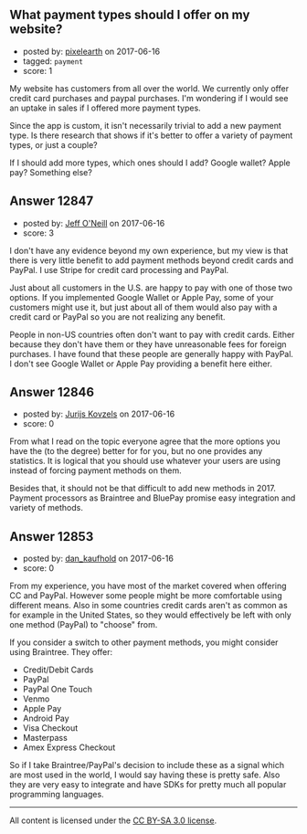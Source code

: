 ## What payment types should I offer on my website?

- posted by: [pixelearth](https://stackexchange.com/users/129602/pixelearth) on 2017-06-16
- tagged: `payment`
- score: 1

<p>My website has customers from all over the world. We currently only offer credit card purchases and paypal purchases. I'm wondering if I would see an uptake in sales if I offered more payment types.</p>

<p>Since the app is custom, it isn't necessarily trivial to add a new payment type. Is there research that shows if it's better to offer a variety of payment types, or just a couple?</p>

<p>If I should add more types, which ones should I add? Google wallet? Apple pay? Something else?</p>



## Answer 12847

- posted by: [Jeff O'Neill](https://stackexchange.com/users/46273/jeff-o-neill) on 2017-06-16
- score: 3

<p>I don't have any evidence beyond my own experience, but my view is that there is very little benefit to add payment methods beyond credit cards and PayPal.  I use Stripe for credit card processing and PayPal.</p>

<p>Just about all customers in the U.S. are happy to pay with one of those two options.  If you implemented Google Wallet or Apple Pay, some of your customers might use it, but just about all of them would also pay with a credit card or PayPal so you are not realizing any benefit.</p>

<p>People in non-US countries often don't want to pay with credit cards.  Either because they don't have them or they have unreasonable fees for foreign purchases.  I have found that these people are generally happy with PayPal.  I don't see Google Wallet or Apple Pay providing a benefit here either.</p>



## Answer 12846

- posted by: [Jurijs Kovzels](https://stackexchange.com/users/5570775/jurijs-kovzels) on 2017-06-16
- score: 0

<p>From what I read on the topic everyone agree that the more options you have the (to the degree) better for for you, but no one provides any statistics. It is logical that you should use whatever your users are using instead of forcing payment methods on them.</p>

<p>Besides that, it should not be that difficult to add new methods in 2017. Payment processors as Braintree and BluePay promise easy integration and variety of methods.</p>



## Answer 12853

- posted by: [dan_kaufhold](https://stackexchange.com/users/1552235/dan-kaufhold) on 2017-06-16
- score: 0

<p>From my experience, you have most of the market covered when offering CC and PayPal. However some people might be more comfortable using different means. Also in some countries credit cards aren't as common as for example in the United States, so they would effectively be left with only one method (PayPal) to "choose" from.</p>

<p>If you consider a switch to other payment methods, you might consider using Braintree. They offer:</p>

<ul>
<li>Credit/Debit Cards</li>
<li>PayPal</li>
<li>PayPal One Touch</li>
<li>Venmo</li>
<li>Apple Pay</li>
<li>Android Pay</li>
<li>Visa Checkout</li>
<li>Masterpass</li>
<li>Amex Express Checkout</li>
</ul>

<p>So if I take Braintree/PayPal's decision to include these as a signal which are most used in the world, I would say having these is pretty safe. Also they are very easy to integrate and have SDKs for pretty much all popular programming languages.</p>




---

All content is licensed under the [CC BY-SA 3.0 license](https://creativecommons.org/licenses/by-sa/3.0/).
